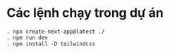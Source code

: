 # Các lệnh chạy trong dự án
    . npx create-next-app@latest ./
    . npm run dev
    . npm install -D tailwindcss
    